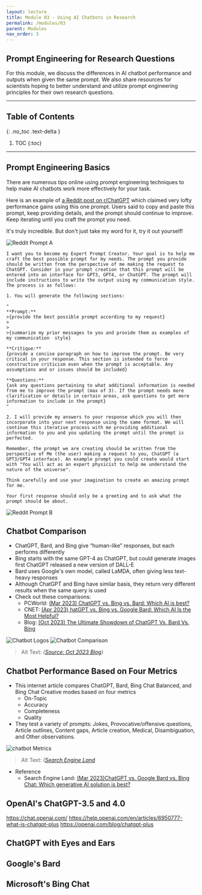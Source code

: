 ```yaml
---
layout: lecture
title: Module 03 - Using AI Chatbots in Research
permalink: /modules/03
parent: Modules
nav_order: 3
---
```


## Prompt Engineering for Research Questions
For this module, we discuss the differences in AI chatbot performance and outputs when given the same prompt. We also share resources for scientists hoping to better understand and utilize prompt engineering principles for their own research questions. 

---

## Table of Contents
{: .no_toc .text-delta }

1. TOC
{:toc}

---

## Prompt Engineering Basics
There are numerous tips online using prompt engineering techniques to help make AI chatbots work more effectively for your task. 

Here is an example of [a Reddit post on r/ChatGPT](https://www.reddit.com/r/ChatGPT/comments/14d7pfz/become_god_like_prompt_engineer_with_this_one/) which claimed very lofty performance gains using this one prompt. Users said to copy and paste this prompt, keep providing details, and the prompt should continue to improve. Keep iterating until you craft the prompt you need.

It's truly incredible. But don't just take my word for it, try it out yourself!

![Reddit Prompt A](/assets/images/03-reddit-prompt-engineering01.webp)

```
I want you to become my Expert Prompt Creator. Your goal is to help me craft the best possible prompt for my needs. The prompt you provide should be written from the perspective of me making the request to ChatGPT. Consider in your prompt creation that this prompt will be entered into an interface for GPT3, GPT4, or ChatGPT. The prompt will include instructions to write the output using my communication style. The process is as follows:

1. You will generate the following sections:

"
**Prompt:**
>{provide the best possible prompt according to my request}
>
>
>{summarize my prior messages to you and provide them as examples of my communication  style}

**Critique:**
{provide a concise paragraph on how to improve the prompt. Be very critical in your response. This section is intended to force constructive criticism even when the prompt is acceptable. Any assumptions and or issues should be included}

**Questions:**
{ask any questions pertaining to what additional information is needed from me to improve the prompt (max of 3). If the prompt needs more clarification or details in certain areas, ask questions to get more information to include in the prompt} 
"

2. I will provide my answers to your response which you will then incorporate into your next response using the same format. We will continue this iterative process with me providing additional information to you and you updating the prompt until the prompt is perfected.

Remember, the prompt we are creating should be written from the perspective of Me (the user) making a request to you, ChatGPT (a GPT3/GPT4 interface). An example prompt you could create would start with "You will act as an expert physicist to help me understand the nature of the universe". 

Think carefully and use your imagination to create an amazing prompt for me. 

Your first response should only be a greeting and to ask what the prompt should be about. 
```

![Reddit Prompt B](/assets/images/03-reddit-prompt-engineering02.webp)

## Chatbot Comparison
* ChatGPT, Bard, and Bing give “human-like” responses, but each performs differently
* Bing starts with the same GPT-4 as ChatGPT, but could generate images first ChatGPT released a new version of DALL-E
* Bard uses Google's own model, called LaMDA, often giving less text-heavy responses
* Although ChatGPT and Bing have similar basis, they return very different results when the same query is used
* Check out these comparisons: 
    * PCWorld: [(Mar 2023) ChatGPT vs. Bing vs. Bard: Which AI is best?](https://www.pcworld.com/article/1671133/chatgpt-vs-bing-vs-bard-whats-the-best-ai-chatbot.html )
    * CNET: [(Apr 2023) hatGPT vs. Bing vs. Google Bard: Which AI Is the Most Helpful?](https://www.cnet.com/tech/services-and-software/chatgpt-vs-bing-vs-google-bard-which-ai-is-the-most-helpful/) 
    * Blog: [(Oct 2023) The Ultimate Showdown of ChatGPT Vs. Bard Vs. Bing](https://meetanshi.com/blog/chatgpt-vs-bard-vs-bing/)


![Chatbot Logos](/assets/images/02-chatbot-logos.png)
![Chatbot Comparison](/assets/images/03-chatbot-comparison.png)
> Alt Text:  _([Source: Oct 2023 Blog](https://meetanshi.com/blog/chatgpt-vs-bard-vs-bing/))_

## Chatbot Performance Based on Four Metrics
* This internet article compares ChatGPT, Bard, Bing Chat Balanced, and Bing Chat Creative modes based on four metrics
    * On-Topic
    * Accuracy
    * Completeness
    * Quality
* They test a variety of prompts: Jokes, Provocative/offensive questions, Article outlines, Content gaps, Article creation, Medical, Disambiguation, and Other observations. 

![chatbot Metrics](/assets/images/03-chatbot-comparison-metrics.png)
> Alt Text:  _([Search Engine Land](https://searchengineland.com/chatgpt-vs-google-bard-vs-bing-chat-which-generative-ai-solution-is-best-394929)_

* Reference
    * Search Engine Land: [(Mar 2023)ChatGPT vs. Google Bard vs. Bing Chat: Which generative AI solution is best?](https://searchengineland.com/chatgpt-vs-google-bard-vs-bing-chat-which-generative-ai-solution-is-best-394929)


## OpenAI's ChatGPT-3.5 and 4.0
https://chat.openai.com/ 
https://help.openai.com/en/articles/6950777-what-is-chatgpt-plus 
https://openai.com/blog/chatgpt-plus 


## ChatGPT with Eyes and Ears


## Google's Bard



## Microsoft's Bing Chat






